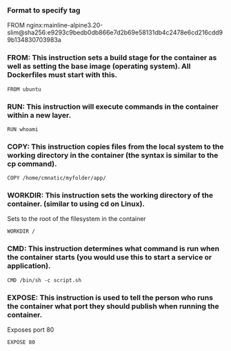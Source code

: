 ### Format to specify tag
FROM nginx:mainline-alpine3.20-slim@sha256:e9293c9bedb0db866e7d2b69e58131db4c2478e6cd216cdd99b134830703983a

### FROM: This instruction sets a build stage for the container as well as setting the base image (operating system). All Dockerfiles must start with this.	
```
FROM ubuntu
```

	
### RUN: This instruction will execute commands in the container within a new layer.	
```
RUN whoami
```

### COPY: This instruction copies files from the local system to the working directory in the container (the syntax is similar to the cp command).
```
COPY /home/cmnatic/myfolder/app/
```
### WORKDIR: This instruction sets the working directory of the container. (similar to using cd on Linux).
Sets to the root of the filesystem in the container
```
WORKDIR /
```
### CMD: This instruction determines what command is run when the container starts (you would use this to start a service or application).	
```
CMD /bin/sh -c script.sh
```
### EXPOSE: This instruction is used to tell the person who runs the container what port they should publish when running the container.
Exposes port 80 
```
EXPOSE 80
```
